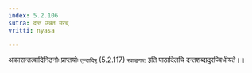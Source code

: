 ```yaml
---
index: 5.2.106
sutra: दन्त उन्नत उरच्
vritti: nyasa

---
```

अकारान्तत्वादिनिठनोः प्राप्तयोः `तुन्दादिषु` (5.2.117) `स्वाङ्गात्` इति पाठादिलचि दन्तशब्दादुरज्विधीयते।।
